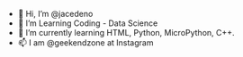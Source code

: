- 👋 Hi, I’m @jacedeno
- 👀 I’m Learning Coding - Data Science
- 🌱 I’m currently learning HTML, Python, MicroPython, C++.
- 📫 I am @geekendzone at Instagram

<!---
jacedeno/jacedeno is a ✨ special ✨ repository because its `README.md` (this file) appears on your GitHub profile.
You can click the Preview link to take a look at your changes.
--->

